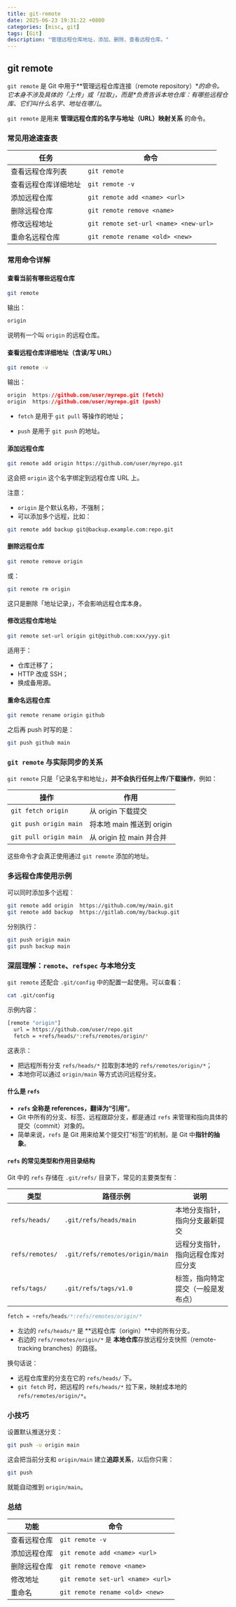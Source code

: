 ```yaml
---
title: git-remote
date: 2025-06-23 19:31:22 +0800
categories: [misc, git]
tags: [Git]
description: "管理远程仓库地址，添加、删除、查看远程仓库。"
---
```

## git remote

`git remote` 是 Git 中用于**管理远程仓库连接（remote repository）\**的命令。它本身不涉及具体的「上传」或「拉取」，而是\**负责告诉本地仓库：有哪些远程仓库、它们叫什么名字、地址在哪儿**。

`git remote` 是用来 **管理远程仓库的名字与地址（URL）映射关系** 的命令。

### 常见用途速查表

| 任务                 | 命令                                  |
| -------------------- | ------------------------------------- |
| 查看远程仓库列表     | `git remote`                          |
| 查看远程仓库详细地址 | `git remote -v`                       |
| 添加远程仓库         | `git remote add <name> <url>`         |
| 删除远程仓库         | `git remote remove <name>`            |
| 修改远程地址         | `git remote set-url <name> <new-url>` |
| 重命名远程仓库       | `git remote rename <old> <new>`       |

### 常用命令详解

#### 查看当前有哪些远程仓库

```bash
git remote
```

输出：

```css
origin
```

说明有一个叫 `origin` 的远程仓库。

#### 查看远程仓库详细地址（含读/写 URL）

```bash
git remote -v
```

输出：

```css
origin  https://github.com/user/myrepo.git (fetch)
origin  https://github.com/user/myrepo.git (push)
```

- `fetch` 是用于 `git pull` 等操作的地址；

- `push` 是用于 `git push` 的地址。

#### 添加远程仓库

```bash
git remote add origin https://github.com/user/myrepo.git
```

这会把 `origin` 这个名字绑定到远程仓库 URL 上。

注意：

- `origin` 是个默认名称，不强制；
- 可以添加多个远程，比如：

```bash
git remote add backup git@backup.example.com:repo.git
```

#### 删除远程仓库

```bash
git remote remove origin
```

或：

```bash
git remote rm origin
```

这只是删除「地址记录」，不会影响远程仓库本身。

#### 修改远程仓库地址

```bash
git remote set-url origin git@github.com:xxx/yyy.git
```

适用于：

- 仓库迁移了；
- HTTP 改成 SSH；
- 换成备用源。

#### 重命名远程仓库

```bash
git remote rename origin github
```

之后再 push 时写的是：

```bash
git push github main
```

### `git remote` 与实际同步的关系

`git remote` 只是「记录名字和地址」，**并不会执行任何上传/下载操作**，例如：

| 操作                   | 作用                      |
| ---------------------- | ------------------------- |
| `git fetch origin`     | 从 origin 下载提交        |
| `git push origin main` | 将本地 main 推送到 origin |
| `git pull origin main` | 从 origin 拉 main 并合并  |

这些命令才会真正使用通过 `git remote` 添加的地址。

### 多远程仓库使用示例

可以同时添加多个远程：

```bash
git remote add origin  https://github.com/my/main.git
git remote add backup  https://gitlab.com/my/backup.git
```

分别执行：

```bash
git push origin main
git push backup main
```

### 深层理解：`remote`、`refspec` 与本地分支

`git remote` 还配合 `.git/config` 中的配置一起使用。可以查看：

```bash
cat .git/config
```

示例内容：

```bash
[remote "origin"]
  url = https://github.com/user/repo.git
  fetch = +refs/heads/*:refs/remotes/origin/*
```

这表示：

- 把远程所有分支 `refs/heads/*` 拉取到本地的 `refs/remotes/origin/*`；
- 本地你可以通过 `origin/main` 等方式访问远程分支。

#### 什么是 `refs`

- **`refs` 全称是 references，翻译为“引用”**。
- Git 中所有的分支、标签、远程跟踪分支，都是通过 `refs` 来管理和指向具体的提交（commit）对象的。
- 简单来说，`refs` 是 Git 用来给某个提交打“标签”的机制，是 Git 中**指针的抽象**。

#### `refs` 的常见类型和作用目录结构

Git 中的 `refs` 存储在 `.git/refs/` 目录下，常见的主要类型有：

| 类型            | 路径示例                        | 说明                               |
| --------------- | ------------------------------- | ---------------------------------- |
| `refs/heads/`   | `.git/refs/heads/main`          | 本地分支指针，指向分支最新提交     |
| `refs/remotes/` | `.git/refs/remotes/origin/main` | 远程分支指针，指向远程仓库对应分支 |
| `refs/tags/`    | `.git/refs/tags/v1.0`           | 标签，指向特定提交（一般是发布点） |

```css
fetch = +refs/heads/*:refs/remotes/origin/*
```

- 左边的 `refs/heads/*` 是 **远程仓库（origin）**中的所有分支。
- 右边的 `refs/remotes/origin/*` 是 **本地仓库**存放远程分支快照（remote-tracking branches）的路径。

换句话说：

- 远程仓库里的分支在它的 `refs/heads/` 下。
- `git fetch` 时，把远程的 `refs/heads/*` 拉下来，映射成本地的 `refs/remotes/origin/*`。

### 小技巧

设置默认推送分支：

```bash
git push -u origin main
```

这会把当前分支和 `origin/main` 建立**追踪关系**，以后你只需：

```bash
git push
```

就能自动推到 `origin/main`。

### 总结

| 功能         | 命令                              |
| ------------ | --------------------------------- |
| 查看远程仓库 | `git remote -v`                   |
| 添加远程仓库 | `git remote add <name> <url>`     |
| 删除远程仓库 | `git remote remove <name>`        |
| 修改地址     | `git remote set-url <name> <url>` |
| 重命名       | `git remote rename <old> <new>`   |
